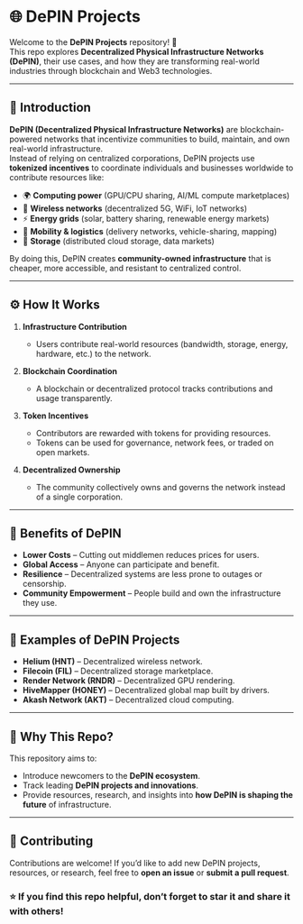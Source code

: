 # 🌐 DePIN Projects

Welcome to the **DePIN Projects** repository! 🚀  
This repo explores **Decentralized Physical Infrastructure Networks (DePIN)**, their use cases, and how they are transforming real-world industries through blockchain and Web3 technologies.  

---

## 📖 Introduction

**DePIN (Decentralized Physical Infrastructure Networks)** are blockchain-powered networks that incentivize communities to build, maintain, and own real-world infrastructure.  
Instead of relying on centralized corporations, DePIN projects use **tokenized incentives** to coordinate individuals and businesses worldwide to contribute resources like:

- 🌍 **Computing power** (GPU/CPU sharing, AI/ML compute marketplaces)  
- 📡 **Wireless networks** (decentralized 5G, WiFi, IoT networks)  
- ⚡ **Energy grids** (solar, battery sharing, renewable energy markets)  
- 🚚 **Mobility & logistics** (delivery networks, vehicle-sharing, mapping)  
- 💾 **Storage** (distributed cloud storage, data markets)  

By doing this, DePIN creates **community-owned infrastructure** that is cheaper, more accessible, and resistant to centralized control.

---

## ⚙️ How It Works

1. **Infrastructure Contribution**  
   - Users contribute real-world resources (bandwidth, storage, energy, hardware, etc.) to the network.  

2. **Blockchain Coordination**  
   - A blockchain or decentralized protocol tracks contributions and usage transparently.  

3. **Token Incentives**  
   - Contributors are rewarded with tokens for providing resources.  
   - Tokens can be used for governance, network fees, or traded on open markets.  

4. **Decentralized Ownership**  
   - The community collectively owns and governs the network instead of a single corporation.  

---

## 🌟 Benefits of DePIN

- **Lower Costs** – Cutting out middlemen reduces prices for users.  
- **Global Access** – Anyone can participate and benefit.  
- **Resilience** – Decentralized systems are less prone to outages or censorship.  
- **Community Empowerment** – People build and own the infrastructure they use.  

---

## 🔑 Examples of DePIN Projects

- **Helium (HNT)** – Decentralized wireless network.  
- **Filecoin (FIL)** – Decentralized storage marketplace.  
- **Render Network (RNDR)** – Decentralized GPU rendering.  
- **HiveMapper (HONEY)** – Decentralized global map built by drivers.  
- **Akash Network (AKT)** – Decentralized cloud computing.  

---

## 🚀 Why This Repo?

This repository aims to:  
- Introduce newcomers to the **DePIN ecosystem**.  
- Track leading **DePIN projects and innovations**.  
- Provide resources, research, and insights into **how DePIN is shaping the future** of infrastructure.  

---

## 🤝 Contributing

Contributions are welcome! If you’d like to add new DePIN projects, resources, or research, feel free to **open an issue** or **submit a pull request**.  


### ⭐ If you find this repo helpful, don’t forget to **star it** and share it with others!
